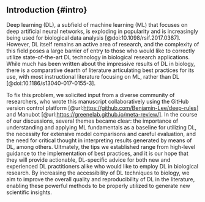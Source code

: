 ## Introduction {#intro}

Deep learning (DL), a subfield of machine learning (ML) that focuses on deep artificial neural networks, is exploding in popularity and is increasingly being used for biological data analysis [@doi:10.1098/rsif.2017.0387].
However, DL itself remains an active area of research, and the complexity of this field poses a large barrier of entry to those who would like to correctly utilize state-of-the-art DL technology in biological research applications.
While much has been written about the impressive results of DL in biology, there is a comparative dearth of literature articulating best practices for its use, with most instructional literature focusing on ML, rather than DL [@doi:10.1186/s13040-017-0155-3].

To fix this problem, we solicited input from a diverse community of researchers, who wrote this manuscript collaboratively using the GitHub version control platform [@url:https://github.com/Benjamin-Lee/deep-rules] and Manubot [@url:https://greenelab.github.io/meta-review/].
In the course of our discussions, several themes became clear: the importance of understanding and applying ML fundamentals as a baseline for utilizing DL, the necessity for extensive model comparisons and careful evaluation, and the need for critical thought in interpreting results generated by means of DL, among others.
Ultmately, the tips we established range from high-level guidance to the implementation of best practices, and it is our hope that they will provide actionable, DL-specific advice for both new and experienced DL practitioners alike who would like to employ DL in biological research.
By increasing the accessibility of DL techniques to biology, we aim to improve the overall quality and reproducibility of DL in the literature, enabling these powerful methods to be properly utilized to generate new scientific insights.
